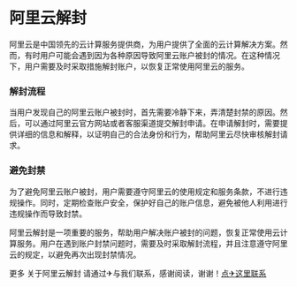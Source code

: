 # 阿里云解封

阿里云是中国领先的云计算服务提供商，为用户提供了全面的云计算解决方案。然而，有时用户可能会遇到因为各种原因导致阿里云账户被封的情况。在这种情况下，用户需要及时采取措施解封账户，以恢复正常使用阿里云的服务。

### 解封流程
当用户发现自己的阿里云账户被封时，首先需要冷静下来，弄清楚封禁的原因。然后，可以通过阿里云官方网站或者客服渠道提交解封申请。在申请解封时，需要提供详细的信息和解释，以证明自己的合法身份和行为，帮助阿里云尽快审核解封请求。

### 避免封禁
为了避免阿里云账户被封，用户需要遵守阿里云的使用规定和服务条款，不进行违规操作。同时，定期检查账户安全，保护好自己的账户信息，避免被他人利用进行违规操作而导致封禁。

阿里云解封是一项重要的服务，帮助用户解决账户被封的问题，恢复正常使用云计算服务。用户在遇到账户封禁问题时，需要及时采取解封流程，并且注意遵守阿里云的规定，以避免再次出现封禁情况。

更多 关于阿里云解封 请通过✈与我们联系，感谢阅读，谢谢！[点✈这里联系](https://lm.k02.cc)